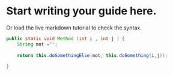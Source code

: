 # Start writing your guide here.

Or load the live markdown tutorial to check the syntax.
```Java 
public static void Method (int i , int j ) {
    String mot ="";
    
    return this.doSomethingElse(mot, this.doSomething(i,j));
    
}
```